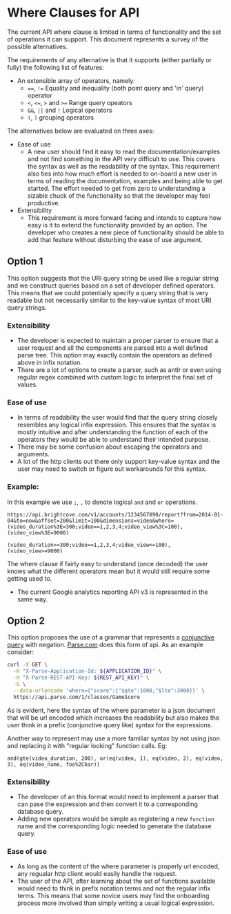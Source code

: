 # Where Clauses for API

The current API where clause is limited in terms of functionality and the set of operations it can support. This document represents a survey of the possible alternatives.

The requirements of any alternative is that it supports (either partially or fully) the following list of features:
* An extensible array of operators, namely:
	* `==`, `!=` Equality and inequality (both point query and 'in' query) operator
	* `<`, `<=`, `>` and `>=` Range query opeators
	* `&&`, `||` and `!` Logical operators
	* `(`, `)` grouping operators

The alternatives below are evaluated on three axes:
* Ease of use
	* A new user should find it easy to read the documentation/examples and not find something in the API very difficult to use. This covers the syntax as well as the readability of the syntax. This requirement also ties into how much effort is needed to on-board a new user in terms of reading the documentation, examples and being able to get started. The effort needed to get from zero to understanding a sizable chuck of the functionality so that the developer may feel productive.
* Extensibility
	* This requirement is more forward facing and intends to capture how easy is it to extend the functionality provided by an option. The developer who creates a new piece of functionality should be able to add that feature without disturbing the ease of use argument.

## Option 1
This option suggests that the URI query string be used like a regular string and we construct queries based on a set of developer defined operators. This means that we could potentially specify a query string that is very readable but not necessarily similar to the key-value syntax of most URI query strings.

### Extensibility
* The developer is expected to maintain a proper parser to ensure that a user request and all the components are parsed into a well defined parse tree. This option may exactly contain the operators as defined above in infix notation.
* There are a lot of options to create a parser, such as antlr or even using regular regex combined with custom logic to interpret the final set of values.

### Ease of use
* In terms of readability the user would find that the query string closely resembles any logical infix expression. This ensures that the syntax is mostly intuitive and after understanding the function of each of the operators they would be able to understand their intended purpose.
* There may be some confusion about escaping the operators and arguments.
* A lot of the http clients out there only support key-value syntax and the user may need to switch or figure out workarounds for this syntax.

### Example:

In this example we use `;`, `,` to denote logical `and` and `or` operations.

`https://api.brightcove.com/v1/accounts/1234567890/report?from=2014-01-04&to=now&offset=200&limit=100&dimensions=video&where=(video_duration%3E=300;video==1,2,3,4;video_view%3C=100),(video_view%3E=9000)`
    
    (video_duration>=300;video==1,2,3,4;video_view<=100),(video_view>=9000)    

The where clause if fairly easy to understand (once decoded) the user knows what the different operators mean but it would still require some getting used to.

* The current Google analytics reporting API v3 is represented in the same way.

## Option 2
This option proposes the use of a grammar that represents a [conjunctive query](http://en.wikipedia.org/wiki/Conjunctive_query) with negation. 
[Parse.com](https://parse.com/docs/rest#queries-basic) does this form of api. As an example consider:

```bash
curl -X GET \
  -H "X-Parse-Application-Id: ${APPLICATION_ID}" \
  -H "X-Parse-REST-API-Key: ${REST_API_KEY}" \
  -G \
  --data-urlencode 'where={"score":{"$gte":1000,"$lte":3000}}' \
  https://api.parse.com/1/classes/GameScore
```

As is evident, here the syntax of the where parameter is a json document that will be url encoded which increases the readability but also makes the user think in a prefix (conjunctive query like) syntax for the expressions.

Another way to represent may use a more familiar syntax by not using json and replacing it with "regular looking" function calls. Eg:

`and(gte(video_duration, 200), or(eq(video, 1), eq(video, 2), eq(video, 3), eq(video_name, foo%2Cbar))`

### Extensibility
* The developer of an this format would need to implement a parser that can pase the expression and then convert it to a corresponding database query.
* Adding new operators would be simple as registering a new `function` name and the corresponding logic needed to generate the database query.

### Ease of use
* As long as the content of the where parameter is properly url encoded, any regualar http client would easily handle the request.
* The user of the API, after learning about the set of functions available would need to think in prefix notation terms and not the regular infix terms. This means that some novice users may find the onboarding process more involved than simply writing a usual logical expression.
